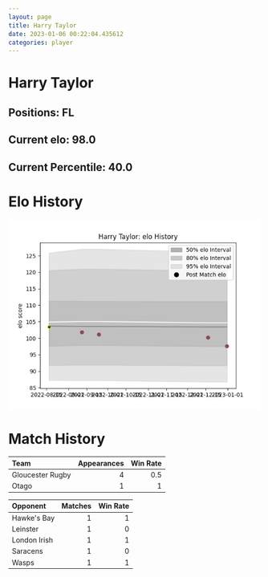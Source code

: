 ```yaml
---  
layout: page  
title: Harry Taylor  
date: 2023-01-06 00:22:04.435612  
categories: player  
---
```

# Harry Taylor

## Positions: FL

## Current elo: 98.0

## Current Percentile: 40.0

# Elo History


![elo history](history_HarryTaylor.png)
# Match History


| Team             |   Appearances |   Win Rate |
|:-----------------|--------------:|-----------:|
| Gloucester Rugby |             4 |        0.5 |
| Otago            |             1 |        1   |

| Opponent     |   Matches |   Win Rate |
|:-------------|----------:|-----------:|
| Hawke's Bay  |         1 |          1 |
| Leinster     |         1 |          0 |
| London Irish |         1 |          1 |
| Saracens     |         1 |          0 |
| Wasps        |         1 |          1 |